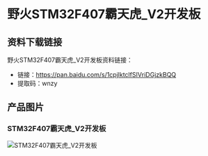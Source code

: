 # 野火STM32F407霸天虎_V2开发板


## 资料下载链接
野火STM32F407霸天虎_V2开发板资料链接：
* 链接：https://pan.baidu.com/s/1cpjlktclfSIVriDGjzkBQQ 
* 提取码：wnzy 

## 产品图片
### STM32F407霸天虎_V2开发板
![STM32F407霸天虎_V2开发板](https://raw.githubusercontent.com/wiki/Embdefire/products/images/STM32系列产品/STM32F407霸天虎_V2开发板/STM32F407霸天虎_V2开发板.jpg)